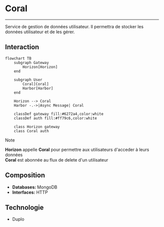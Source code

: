 # Coral

---

Service de gestion de données utilisateur. Il permettra de stocker les données utilisateur et de les gérer.

## Interaction

```mermaid
flowchart TB
    subgraph Gateway
        Horizon[Horizon]
    end

    subgraph User
		Coral[Coral]
		Harbor[Harbor]
    end

	Horizon --> Coral
	Harbor -.->|Async Message| Coral
	
    classDef gateway fill:#6272a4,color:white
    classDef auth fill:#ff79c6,color:white

    class Horizon gateway
    class Coral auth
```

> [!NOTE]
> **Horizon** appelle **Coral** pour permettre aux utilisateurs d'acceder à leurs données\
> **Coral** est abonnée au flux de delete d'un utilisateur

## Composition

- **Databases:** MongoDB
- **Interfaces:** HTTP

## Technologie

- Duplo